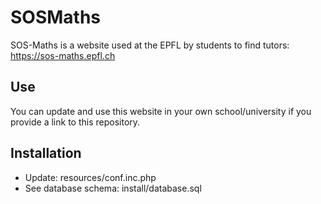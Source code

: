 # SOSMaths
SOS-Maths is a website used at the EPFL by students to find tutors:
https://sos-maths.epfl.ch

## Use
You can update and use this website in your own school/university if you provide a link to this repository.

## Installation
* Update: resources/conf.inc.php
* See database schema: install/database.sql
